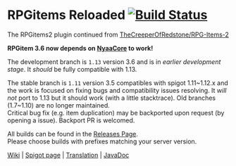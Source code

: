 # RPGitems Reloaded [![Build Status](https://travis-ci.org/NyaaCat/RPGitems-reloaded.svg?branch=1.11.2)](https://travis-ci.org/NyaaCat/RPGitems-reloaded)

The RPGitems2 plugin continued from [TheCreeperOfRedstone/RPG-Items-2](https://github.com/TheCreeperOfRedstone/RPG-Items-2)

**RPGitem 3.6 now depends on [NyaaCore](https://github.com/NyaaCat/NyaaCore) to work!**

The development branch is `1.13` version 3.6 and is in *earlier development stage*. It *should* be fully compatible with 1.13.

The stable branch is `1.11` version 3.5 compatibles with spigot 1.11~1.12.x and the work is focused on fixing bugs and compatibility issues resolving. It *will not* port to 1.13 but it should work (with a little stacktrace).
Old branches (1.7~1.10) are no longer maintained.  
Critical bug fix (e.g. item duplication) may be backported upon request (by opening a issue).
Backport PR is welcomed.

All builds can be found in the [Releases Page](https://github.com/NyaaCat/RPGitems-reloaded/releases).  
Please choose builds with prefixes matching your server version.

[Wiki](https://github.com/NyaaCat/RPGitems-reloaded/wiki) | [Spigot page](https://www.spigotmc.org/resources/rpgitems.17549/) | [Translation](https://www.transifex.com/phoenixlzx/rpgitems/) | [JavaDoc](https://im.librazy.org/RPGItems/overview-summary.html)
